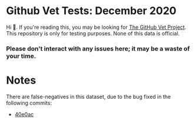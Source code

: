 # Github Vet Tests: December 2020

Hi :wave:. If you're reading this, you may be looking for [The GitHub Vet Project](https://github.com/github-vet). This repository is only for testing purposes.
None of this data is official.

### Please don't interact with any issues here; it may be a waste of your time.


# Notes

There are false-negatives in this dataset, due to the bug fixed in the following commits:
* [40e0ac](https://github.com/github-vet/bots/commit/40e0ac75dcaf519421eb237496fac98b309a9e71) 
